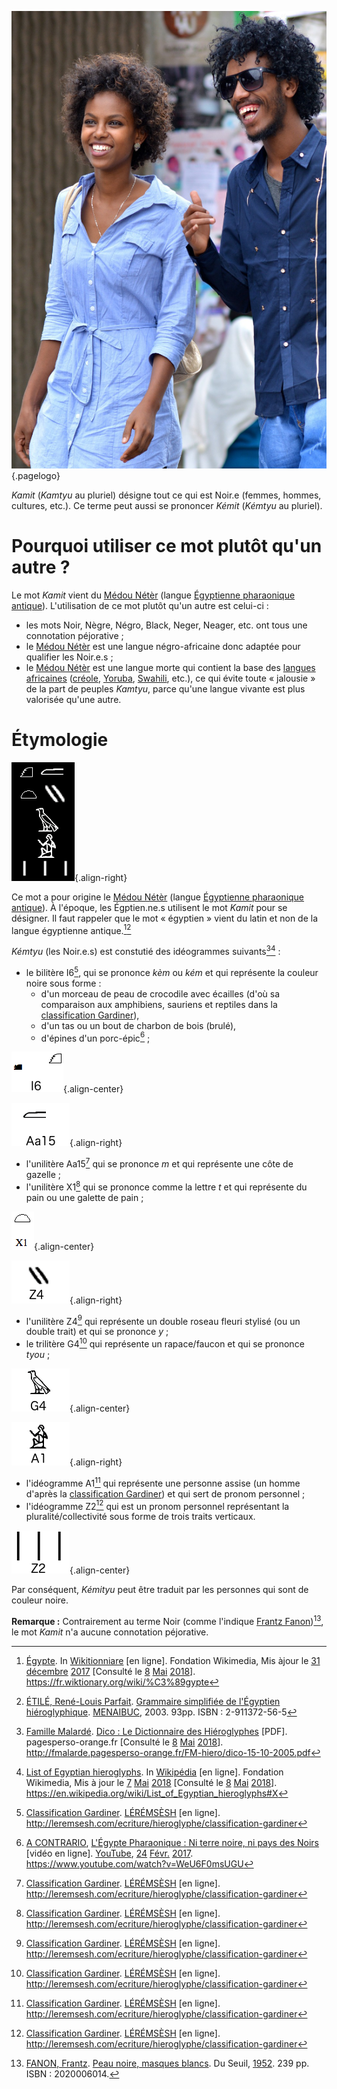 <!-- TITLE: Les Kamtyu (les Noir.e.s) -->
<!-- SUBTITLE: Présentation des Kamtyu -->

![Sans Titre](/uploads/personnes/sans-titre.png "Couple Kamit"){.pagelogo}

*Kamit* (*Kamtyu* au pluriel) désigne tout ce qui est Noir.e (femmes, hommes, cultures, etc.). Ce terme peut aussi se prononcer *Kémit* (*Kémtyu* au pluriel).

# Pourquoi utiliser ce mot plutôt qu'un autre ?
Le mot *Kamit* vient du [Médou Nétèr](/ecriture/hieroglyphe/mdw-ntr) (langue [Égyptienne pharaonique antique](/peuple/afrique/nord-est/empire/kmt/kemtiou)). L'utilisation de ce mot plutôt qu'un autre est celui-ci :
* les mots Noir, Nègre, Négro, Black, Neger, Neager, etc. ont tous une connotation péjorative ;
* le [Médou Nétèr](/ecriture/hieroglyphe/mdw-ntr) est une langue négro-africaine donc adaptée pour qualifier les Noir.e.s ;
* le [Médou Nétèr](/ecriture/hieroglyphe/mdw-ntr) est une langue morte qui contient la base des [langues africaines](/langue/monde/langues-africaines) ([créole](/langue/caraibes/partout/creoles), [Yoruba](/langue/afrique/a-situer/yoruba), [Swahili](/langue/afrique/a-situer/swahili), etc.), ce qui évite toute « jalousie » de la part de peuples *Kamtyu*, parce qu'une langue vivante est plus valorisée qu'une autre.

# Étymologie
![Kemtiou](/uploads/ecriture/kemtiou.png "Kemtyu en Hiéroglyphe"){.align-right}

Ce mot a pour origine le [Médou Nétèr](/ecriture/hieroglyphe/mdw-ntr) (langue [Égyptienne pharaonique antique](/peuple/afrique/nord-est/empire/kmt/kemtiou)). À l'époque, les Égptien.ne.s utilisent le mot *Kamit* pour se désigner. Il faut rappeler que le mot « égyptien » vient du latin et non de la langue égyptienne antique.[^7][^6]

*Kémtyu* (les Noir.e.s) est constutié des idéogrammes suivants[^3][^5] :
* le bilitère I6[^2], qui se prononce *kèm* ou *kém* et qui représente la couleur noire sous forme :
	* d'un morceau de peau de crocodile avec écailles (d'où sa comparaison aux amphibiens, sauriens et reptiles dans la [classification Gardiner](/ecriture/hieroglyphe/classification-gardiner)),
	* d'un tas ou un bout de charbon de bois (brulé),
	* d'épines d'un porc-épic[^4] ;

![I 6](/uploads/ecriture/i-6.png "Hiéroglyphe I6"){.align-center}

![Aa 15](/uploads/ecriture/aa-15.png "L'unilètère Aa 15"){.align-right}

* l'unilitère Aa15[^2] qui se prononce *m* et qui représente une côte de gazelle ;
* l'unilitère X1[^2] qui se prononce comme la lettre *t* et qui représente du pain ou une galette de pain ;

![Signe X 1](/uploads/ecriture/signe-x-1.png "Idéogramme X1"){.align-center}

![Z 4](/uploads/ecriture/z-4.png "Unilitère Z4"){.align-right}

* l'unilitère Z4[^2] qui représente un double roseau fleuri stylisé (ou un double trait) et qui se prononce *y* ;
* le trilitère G4[^2] qui représente un rapace/faucon et qui se prononce *tyou* ;

![G 4](/uploads/ecriture/g-4.png "Trilitère G4"){.align-center}

![A 1](/uploads/ecriture/a-1.png "Idéogramme A1"){.align-right}

* l'idéogramme A1[^2] qui représente une personne assise (un homme d'après la [classification Gardiner](/ecriture/hieroglyphe/classification-gardiner)) et qui sert de pronom personnel ;
* l'idéogramme Z2[^2] qui est un pronom personnel représentant la pluralité/collectivité sous forme de trois traits verticaux.

![Z 2](/uploads/ecriture/z-2.png "Idéogramme Z2"){.align-center}

Par conséquent, *Kémityu* peut être traduit par les personnes qui sont de couleur noire.

**Remarque :** Contrairement au terme Noir (comme l'indique [Frantz Fanon](/personnalite/homme/psychiatre/caraibes/sud/departement/madinina/frantz-fanon))[^1], le mot *Kamit* n'a aucune connotation péjorative.


[^1]: [FANON, Frantz](/personnalite/homme/psychiatre/caraibes/sud/departement/madinina/frantz-fanon). [Peau noire, masques blancs](/ouvrage/a-classer/peau-noire-masques-blancs). Du Seuil, [1952](/histoire/date/calendrier-gregorien/par-annee/1952). 239 pp. ISBN : 2020006014.
[^2]: [Classification Gardiner](/ecriture/hieroglyphe/classification-gardiner). [LÉRÉMSÈSH](/) [en ligne]. http://leremsesh.com/ecriture/hieroglyphe/classification-gardiner
[^3]: [Famille Malardé](http://fmalarde.pagesperso-orange.fr/). [Dico : Le Dictionnaire des Hiéroglyphes](http://fmalarde.pagesperso-orange.fr/FM-hiero/dico-15-10-2005.pdf) [PDF]. pagesperso-orange.fr [Consulté le [8](/histoire/date/calendrier-gregorien/par-jour/8) [Mai](/histoire/date/calendrier-gregorien/par-mois/mai) [2018](/histoire/date/calendrier-gregorien/par-annee/2018)]. http://fmalarde.pagesperso-orange.fr/FM-hiero/dico-15-10-2005.pdf
[^4]: [A CONTRARIO](/personnalite/homme/polymathe/afrique/ouest/cameroun/dibombari-mbock), [L'Égypte Pharaonique : Ni terre noire, ni pays des Noirs](https://www.youtube.com/watch?v=WeU6F0msUGU) [vidéo en ligne]. [YouTube](http://youtube.com), [24](/histoire/date/calendrier-gregorien/par-jour/24) [Févr.](/histoire/date/calendrier-gregorien/par-mois/fevrier) [2017](/histoire/date/calendrier-gregorien/par-annee/2017). https://www.youtube.com/watch?v=WeU6F0msUGU
[^5]: [List of Egyptian hieroglyphs](https://en.wikipedia.org/wiki/List_of_Egyptian_hieroglyphs#X). In [Wikipédia](https://en.wikipedia.org) [en ligne]. Fondation Wikimedia, Mis à jour le [7](/histoire/date/calendrier-gregorien/par-jour/7) [Mai](/histoire/date/calendrier-gregorien/par-mois/mai) [2018](/histoire/date/calendrier-gregorien/par-annee/2018) [Consulté le [8](/histoire/date/calendrier-gregorien/par-jour/8) [Mai](/histoire/date/calendrier-gregorien/par-mois/mai) [2018](/histoire/date/calendrier-gregorien/par-annee/)]. https://en.wikipedia.org/wiki/List_of_Egyptian_hieroglyphs#X
[^6]: [ÉTILÉ, René-Louis Parfait](/personnalite/a-classer/rene-louis-parfait-etile). [Grammaire simplifiée de l'Égyptien hiéroglyphique](/ouvrage/livre-de-grammaire/grammaire-simplifiee-de-l-egyptien-hieroglyphique). [MENAIBUC](/organisme/editeur/menaibuc), 2003. 93pp. ISBN : 2-911372-56-5
[^7]: [Égypte](https://fr.wiktionary.org/wiki/%C3%89gypte). In [Wikitionniare](https://fr.wiktionary.org) [en ligne]. Fondation Wikimedia, Mis àjour le [31](/histoire/date/calendrier-gregorien/par-jour/31) [décembre](/histoire/date/calendrier-gregorien/par-mois/decembre) [2017](/histoire/date/calendrier-gregorien/par-annee/2017) [Consulté le [8](/histoire/date/calendrier-gregorien/par-jour/8) [Mai](/histoire/date/calendrier-gregorien/par-mois/mai) [2018](/histoire/date/calendrier-gregorien/par-annee/2018)]. https://fr.wiktionary.org/wiki/%C3%89gypte